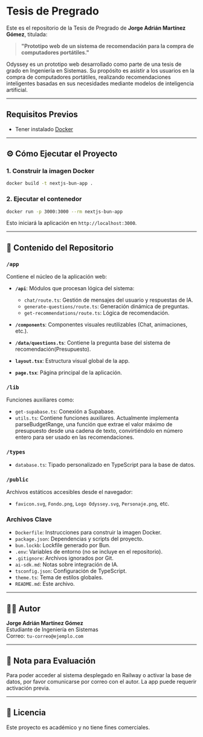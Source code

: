 # Tesis de Pregrado

Este es el repositorio de la Tesis de Pregrado de **Jorge Adrián Martínez Gómez**, titulada:

> **"Prototipo web de un sistema de recomendación para la compra de computadores portátiles."**

Odyssey es un prototipo web desarrollado como parte de una tesis de grado en Ingeniería en Sistemas. Su propósito es asistir a los usuarios en la compra de computadores portátiles, realizando recomendaciones inteligentes basadas en sus necesidades mediante modelos de inteligencia artificial.

---

## Requisitos Previos

- Tener instalado [Docker](https://www.docker.com/)

---

## ⚙️ Cómo Ejecutar el Proyecto

### 1. Construir la imagen Docker

```bash
docker build -t nextjs-bun-app .
```

### 2. Ejecutar el contenedor

```bash
docker run -p 3000:3000 --rm nextjs-bun-app
```

Esto iniciará la aplicación en `http://localhost:3000`.

---

## 📁 Contenido del Repositorio

### `/app`
Contiene el núcleo de la aplicación web:

- **`/api`**: Módulos que procesan lógica del sistema:
  - `chat/route.ts`: Gestión de mensajes del usuario y respuestas de IA.
  - `generate-questions/route.ts`: Generación dinámica de preguntas.
  - `get-recommendations/route.ts`: Lógica de recomendación.

- **`/components`**: Componentes visuales reutilizables (Chat, animaciones, etc.).

- **`/data/questions.ts`**: Contiene la pregunta base del sistema de recomendación(Presupuesto).

- **`layout.tsx`**: Estructura visual global de la app.

- **`page.tsx`**: Página principal de la aplicación.

### `/lib`
Funciones auxiliares como:

- `get-supabase.ts`: Conexión a Supabase.
- `utils.ts`: Contiene funciones auxiliares. Actualmente implementa parseBudgetRange, una función que extrae el valor máximo de presupuesto desde una cadena de texto, convirtiéndolo en número entero para ser usado en las recomendaciones.

### `/types`

- `database.ts`: Tipado personalizado en TypeScript para la base de datos.

### `/public`

Archivos estáticos accesibles desde el navegador:

- `favicon.svg`, `Fondo.png`, `Logo Odyssey.svg`, `Personaje.png`, etc.

### Archivos Clave

- `Dockerfile`: Instrucciones para construir la imagen Docker.
- `package.json`: Dependencias y scripts del proyecto.
- `bun.lockb`: Lockfile generado por Bun.
- `.env`: Variables de entorno (no se incluye en el repositorio).
- `.gitignore`: Archivos ignorados por Git.
- `ai-sdk.md`: Notas sobre integración de IA.
- `tsconfig.json`: Configuración de TypeScript.
- `theme.ts`: Tema de estilos globales.
- `README.md`: Este archivo.

---

## 🧑‍💻 Autor

**Jorge Adrián Martínez Gómez**  
Estudiante de Ingeniería en Sistemas  
Correo: `tu-correo@ejemplo.com`

---

## 📩 Nota para Evaluación

Para poder acceder al sistema desplegado en Railway o activar la base de datos, por favor comunicarse por correo con el autor. La app puede requerir activación previa.

---

## 📄 Licencia

Este proyecto es académico y no tiene fines comerciales.

